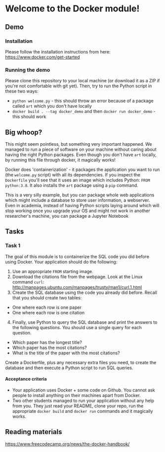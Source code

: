 # Welcome to the Docker module!

## Demo

### Installation
Please follow the installation instructions from here:
https://www.docker.com/get-started

### Running the demo
Please clone this repository to your local machine (or download it as a ZIP if you're not comfortable with git yet). Then, try to run the Python script in these two ways:
- `python welcome.py` - this should throw an error because of a package called `art` which you don't have locally
- `docker build . --tag docker_demo` and then `docker run docker_demo` - this should work

## Big whoop?
This might seem pointless, but something very important happened. We managed to run a piece of software on your machine without caring about having the right Python packages. Even though you don't have `art` locally, by running this file through docker, it magically works!

Docker does 'containerization' - it packages the application you want to run (the `welcome.py` script) with all its dependencies. If you inspect the `Dockerfile` you'll see that it uses an image which includes Python: `FROM python:3.8`. It also installs the `art` package using a `pip` command.

This is a very silly example, but you can package whole web applications which might include a database to store user information, a webserver. Even in academia, instead of having Python scripts laying around which will stop working once you upgrade your OS and might not work in another researcher's machine, you can package a Jupyter Notebook 

## Tasks

### Task 1
The goal of this module is to containerize the SQL code you did before using Docker. Your application should do the following:
1. Use an appropriate `FROM` starting image.
2. Download the citations file from the webpage. Look at the Linux command `curl`: http://manpages.ubuntu.com/manpages/trusty/man1/curl.1.html
3. Create the SQL database using the code you already did before. Recall that you should create two tables:
- One where each row is one paper
- One where each row is one citation
4. Finally, use Python to query the SQL database and print the answers to the following questions. You should use a single query for each question.
- Which paper has the longest title?
- Which paper has the most citations?
- What is the title of the paper with the most citations?

Create a Dockerfile, plus any necessary extra files you need, to create the database and then execute a Python script to run SQL queries.

#### Acceptance criteria
- Your application uses Docker + some code on Github. You cannot ask people to install anything on their machines apart from Docker.
- Two other students managed to run your application without any help from you. They just read your README, clone your repo, run the appropriate `docker build` and `docker run` commands and it magically works.

## Reading materials
https://www.freecodecamp.org/news/the-docker-handbook/
